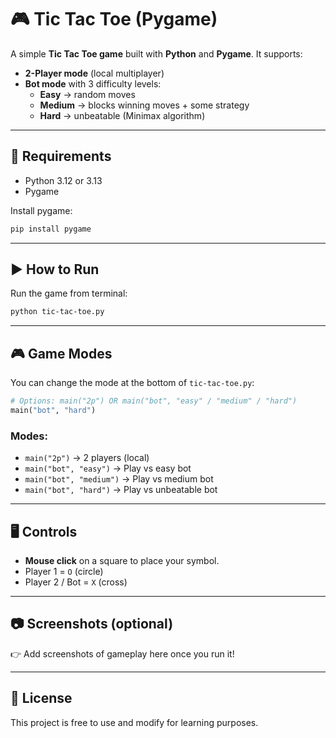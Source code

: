 # 🎮 Tic Tac Toe (Pygame)

A simple **Tic Tac Toe game** built with **Python** and **Pygame**. It supports:

- **2-Player mode** (local multiplayer)
- **Bot mode** with 3 difficulty levels:
  - **Easy** → random moves
  - **Medium** → blocks winning moves + some strategy
  - **Hard** → unbeatable (Minimax algorithm)

---

## 📌 Requirements
- Python 3.12 or 3.13
- Pygame

Install pygame:
```bash
pip install pygame
```

---

## ▶️ How to Run
Run the game from terminal:
```bash
python tic-tac-toe.py
```

---

## 🎮 Game Modes
You can change the mode at the bottom of `tic-tac-toe.py`:

```python
# Options: main("2p") OR main("bot", "easy" / "medium" / "hard")
main("bot", "hard")
```

### Modes:
- `main("2p")` → 2 players (local)
- `main("bot", "easy")` → Play vs easy bot
- `main("bot", "medium")` → Play vs medium bot
- `main("bot", "hard")` → Play vs unbeatable bot

---

## 🖥️ Controls
- **Mouse click** on a square to place your symbol.
- Player 1 = `O` (circle)
- Player 2 / Bot = `X` (cross)

---

## 📷 Screenshots (optional)
👉 Add screenshots of gameplay here once you run it!

---

## 📜 License
This project is free to use and modify for learning purposes.
